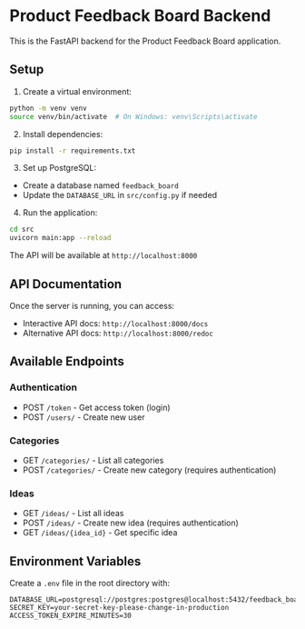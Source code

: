 # Product Feedback Board Backend

This is the FastAPI backend for the Product Feedback Board application.

## Setup

1. Create a virtual environment:

```bash
python -m venv venv
source venv/bin/activate  # On Windows: venv\Scripts\activate
```

2. Install dependencies:

```bash
pip install -r requirements.txt
```

3. Set up PostgreSQL:

- Create a database named `feedback_board`
- Update the `DATABASE_URL` in `src/config.py` if needed

4. Run the application:

```bash
cd src
uvicorn main:app --reload
```

The API will be available at `http://localhost:8000`

## API Documentation

Once the server is running, you can access:

- Interactive API docs: `http://localhost:8000/docs`
- Alternative API docs: `http://localhost:8000/redoc`

## Available Endpoints

### Authentication

- POST `/token` - Get access token (login)
- POST `/users/` - Create new user

### Categories

- GET `/categories/` - List all categories
- POST `/categories/` - Create new category (requires authentication)

### Ideas

- GET `/ideas/` - List all ideas
- POST `/ideas/` - Create new idea (requires authentication)
- GET `/ideas/{idea_id}` - Get specific idea

## Environment Variables

Create a `.env` file in the root directory with:

```env
DATABASE_URL=postgresql://postgres:postgres@localhost:5432/feedback_board
SECRET_KEY=your-secret-key-please-change-in-production
ACCESS_TOKEN_EXPIRE_MINUTES=30
```
